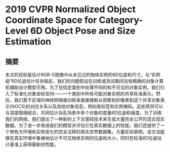 # 2019 CVPR Normalized Object Coordinate Space for Category-Level 6D Object Pose and Size Estimation
## 摘要
本文的目标是估计RGB-D图像中从未见过的物体实例的6D位姿和尺寸。与“实例级”6D位姿估计任务相反，我们的问题假设在训练或测试期间没有精确的对象计算机辅助设计模型可用。为了在给定类别中处理不同的和不可见的对象实例，我们引入了标准化对象坐标空间——一个类别中所有可能对象实例的共享标准表示。然后，我们基于区域的神经网络被训练来直接推断从观察到的像素到这个共享对象表示(NOCS)的对应关系以及其他对象信息，例如类标签和实例掩码。这些预测可以与深度图相结合，共同估计杂乱场景中多个对象的度量6D位姿和维度。为了训练我们的网络，我们提出了一种新的上下文感知技术来生成大量完全公开的混合现实数据。为了进一步改进我们的模型并评估它在真实数据上的性能，我们还提供了一个带有大环境和实例变化的完全注释的真实世界数据集。大量实验表明，该方法能够在真实环境中鲁棒地估计不可见物体实例的位姿和大小，同时在标准6D位姿估计基准上获得最新的性能。
